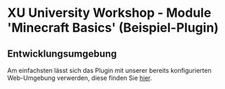 # XU University Workshop - Module 'Minecraft Basics' (Beispiel-Plugin)


## Entwicklungsumgebung

Am einfachsten lässt sich das Plugin mit unserer bereits konfigurierten Web-Umgebung verwerden, diese finden Sie [hier](https://che.openshift.io/f?url=https://raw.githubusercontent.com/XU-Exponential-University/Workshop_WebIDE_Presets/master/java_spigot_BasicCommand/devfile.yaml).
